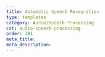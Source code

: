 ```yaml
---
title: Automatic Speech Recognition
type: templates
category: Audio/Speech Processing
cat: audio-speech-processing
order: 301
meta_title: 
meta_description: 
---
```




